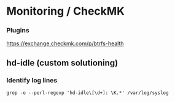 # Monitoring / CheckMK

### Plugins

https://exchange.checkmk.com/p/btrfs-health 

## hd-idle (custom solutioning)

### Identify log lines

```
grep -o --perl-regexp 'hd-idle\[\d+]: \K.*' /var/log/syslog
```